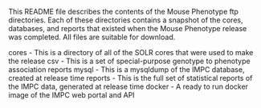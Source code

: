 This README file describes the contents of the Mouse Phenotype ftp directories. Each of
these directories contains a snapshot of the cores, databases, and reports that existed
when the Mouse Phenotype release was completed. All files are suitable for download.

cores   - This is a directory of all of the SOLR cores that were used to make the release
csv     - This is a set of special-purpose genotype to phenotype association reports
mysql   - This is a mysqldump of the IMPC database, created at release time
reports - This is the full set of statistical reports of the IMPC data, generated at release time
docker  - A ready to run docker image of the IMPC web portal and API
